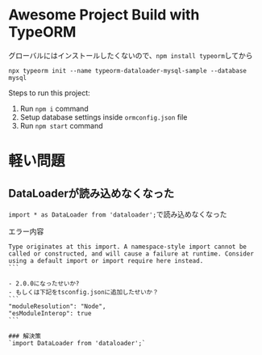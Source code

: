 # Awesome Project Build with TypeORM

グローバルにはインストールしたくないので、`npm install typeorm`してから

`npx typeorm init --name typeorm-dataloader-mysql-sample --database mysql`

Steps to run this project:

1. Run `npm i` command
2. Setup database settings inside `ormconfig.json` file
3. Run `npm start` command

# 軽い問題
## DataLoaderが読み込めなくなった
`import * as DataLoader from 'dataloader';`で読み込めなくなった

エラー内容
````
Type originates at this import. A namespace-style import cannot be called or constructed, and will cause a failure at runtime. Consider using a default import or import require here instead.
```

- 2.0.0になったせいか?
- もしくは下記をtsconfig.jsonに追加したせいか？
```
"moduleResolution": "Node",
"esModuleInterop": true
```

### 解決策
`import DataLoader from 'dataloader';`